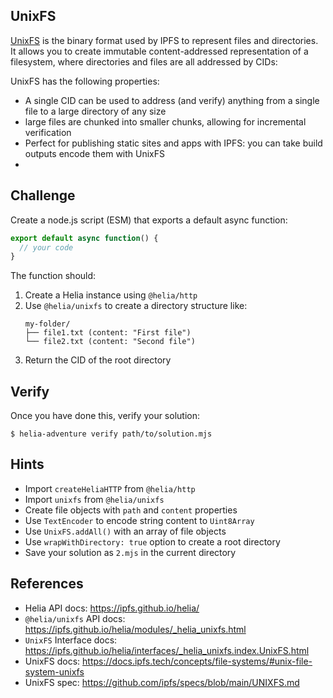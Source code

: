 ## UnixFS

[UnixFS](https://github.com/ipfs/specs/tree/master/unixfs) is the binary format used by IPFS to represent files and directories. It allows you to create immutable content-addressed representation of a filesystem, where directories and files are all addressed by CIDs:

UnixFS has the following properties:

- A single CID can be used to address (and verify) anything from a single file to a large directory of any size
-  large files are chunked into smaller chunks, allowing for incremental verification
- Perfect for publishing static sites and apps with IPFS: you can take build outputs encode them with UnixFS
- 

## Challenge

Create a node.js script (ESM) that exports a default async function:

```js
export default async function() {
  // your code
}
```

The function should:

1. Create a Helia instance using `@helia/http`
2. Use `@helia/unixfs` to create a directory structure like:
   ```
   my-folder/
   ├── file1.txt (content: "First file")
   └── file2.txt (content: "Second file")
   ```
3. Return the CID of the root directory

## Verify

Once you have done this, verify your solution:

```console
$ helia-adventure verify path/to/solution.mjs
```

## Hints

- Import `createHeliaHTTP` from `@helia/http`
- Import `unixfs` from `@helia/unixfs`
- Create file objects with `path` and `content` properties
- Use `TextEncoder` to encode string content to `Uint8Array`
- Use `UnixFS.addAll()` with an array of file objects
- Use `wrapWithDirectory: true` option to create a root directory
- Save your solution as `2.mjs` in the current directory

## References

- Helia API docs: https://ipfs.github.io/helia/
- `@helia/unixfs` API docs: https://ipfs.github.io/helia/modules/_helia_unixfs.html
- `UnixFS` Interface docs: https://ipfs.github.io/helia/interfaces/_helia_unixfs.index.UnixFS.html
- UnixFS docs: https://docs.ipfs.tech/concepts/file-systems/#unix-file-system-unixfs
- UnixFS spec: https://github.com/ipfs/specs/blob/main/UNIXFS.md